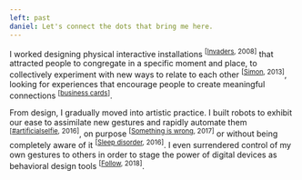 ```yaml
---
left: past
daniel: Let's connect the dots that bring me here.
---
```

I worked designing physical interactive installations <sup>[<a href="capsules/invaders.html">Invaders</a>, 2008]</sup> that attracted people to congregate in a specific moment and place, to collectively experiment with new ways to relate to each other <sup>[<a href="capsules/simon.html">Simon</a>, 2013]</sup>, looking for experiences that encourage people to create meaningful connections <sup>[<a href="capsules/businesscards.html">business cards</a>]</sup>.

From design, I gradually moved into artistic practice. I built robots to exhibit our ease to assimilate new gestures and rapidly automate them <sup>[<a href="capsules/artificialselfie.html">#artificialselfie</a>, 2016]</sup>, on purpose <sup>[<a href="capsules/somethingiswrong.html">Something is wrong</a>, 2017]</sup> or without being completely aware of it <sup>[<a href="capsules/sleepdisorder.html">Sleep disorder</a>, 2016]</sup>. I even surrendered control of my own gestures to others in order to stage the power of digital devices as behavioral design tools <sup>[<a href="capsules/follow.html">Follow</a>, 2018]</sup>.